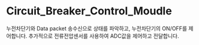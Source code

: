 # Circuit_Breaker_Control_Moudle
누전차단기와 Data packet 송수신으로 상태를 파악하고, 누전차단기의 ON/OFF를 제어합니다. 추가적으로 전류전압센서를 사용하여 ADC값을 제어하고 전달합니다.
